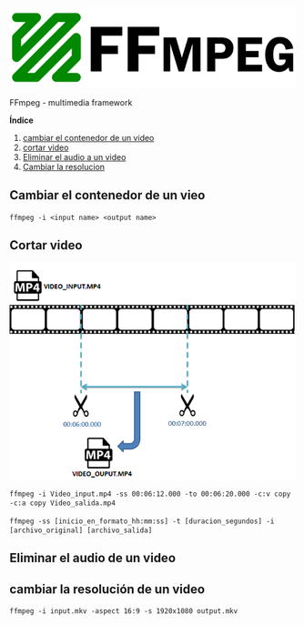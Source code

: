 <p align="center">
<img src="https://github.com/tronicanet/ffmpeg/blob/master/imagenes/ffmpeg-logo-grande.png"/>
</p>
FFmpeg - multimedia framework

**Índice**   
1. [cambiar el contenedor de un video](#id1)
2. [cortar video](#id2)
3. [Eliminar el audio a un video](#id3)
4. [Cambiar la resolucion](#id3)

<a name="id1"></a>
## Cambiar el contenedor de un vieo

```
ffmpeg -i <input name> <output name>
```
<a name="id2"></a>
## Cortar video
<p align="center">
<img src="https://github.com/tronicanet/ffmpeg/blob/master/imagenes/cortar_video.png"/>
</p>

```
ffmpeg -i Video_input.mp4 -ss 00:06:12.000 -to 00:06:20.000 -c:v copy -c:a copy Video_salida.mp4

ffmpeg -ss [inicio_en_formato_hh:mm:ss] -t [duracion_segundos] -i [archivo_original] [archivo_salida]
```

## Eliminar el audio de un video<a name="id3"></a>

## cambiar la resolución de un video<a name="id4"></a>
```
ffmpeg -i input.mkv -aspect 16:9 -s 1920x1080 output.mkv
```

